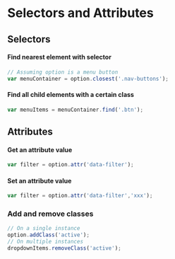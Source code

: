 # Selectors and Attributes

## Selectors

#### Find nearest element with selector

```javascript
// Assuming option is a menu button
var menuContainer = option.closest('.nav-buttons');
```

#### Find all child elements with a certain class

```javascript
var menuItems = menuContainer.find('.btn');
```

## Attributes

#### Get an attribute value

```javascript
var filter = option.attr('data-filter');
```

#### Set an attribute value

```javascript
var filter = option.attr('data-filter','xxx');
```

### Add and remove classes

```javascript
// On a single instance
option.addClass('active');
// On multiple instances
dropdownItems.removeClass('active');

```

